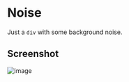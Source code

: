 # Noise

Just a `div` with some background noise.

## Screenshot
![image](https://github.com/user-attachments/assets/ce5205fb-5158-47c2-bd30-4af99c1a0292)

